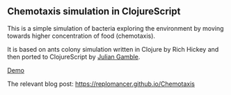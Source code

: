## Chemotaxis simulation in ClojureScript

This is a simple simulation of bacteria exploring the environment
by moving towards higher concentration of food (chemotaxis).

It is based on ants colony simulation written in Clojure by Rich Hickey
and then ported to ClojureScript by [Julian Gamble](https://github.com/juliangamble/clojure-conj-2014-paradigms-of-core-async/tree/950964320bbff17cdd3da7bbcae00ac85dbcd388/9.Ants-CLJS-Array-Optimised/ants-cljs).

[Demo](https://cdn.rawgit.com/replomancer/chemotaxis-cljs/master/resources/public/index.html)

The relevant blog post: https://replomancer.github.io/Chemotaxis
